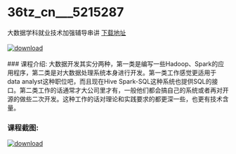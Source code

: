 # 36tz_cn___5215287
大数据学科就业技术加强辅导串讲
[下载地址](http://www.36tz.cn/article/5215287 "下载地址")
<br/></br>[![download](http://36tz.cn/muke_img/2020_09_2-33-300x202.png "下载地址")](http://www.36tz.cn/article/5215287 "下载地址")
<br/></br>### 课程介绍:
大数据开发其实分两种，第一类是编写一些Hadoop、Spark的应用程序，第二类是对大数据处理系统本身进行开发。第一类工作感觉更适用于data analyst这种职位吧，而且现在Hive Spark-SQL这种系统也提供SQL的接口。第二类工作的话通常才大公司里才有，一般他们都会搞自己的系统或者再对开源的做些二次开发。这种工作的话对理论和实践要求的都更深一些，也更有技术含量。

### 课程截图:
[![download](http://36tz.cn/muke_img/2020_09_1-33.png "下载地址")](http://www.36tz.cn/article/5215287 "下载地址")
